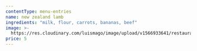 ```yaml
---
contentType: menu-entries
name: new zealand lamb
ingredients: "milk, flour, carrots, bananas, beef"
image: >-
  https://res.cloudinary.com/luismago/image/upload/v1566933641/restaurant/lamb-ribs.jpg
price: 5
---
```


